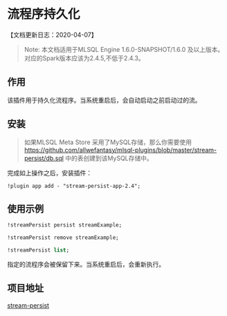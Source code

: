 # 流程序持久化

【文档更新日志：2020-04-07】

> Note: 本文档适用于MLSQL Engine 1.6.0-SNAPSHOT/1.6.0 及以上版本。  
> 对应的Spark版本应该为2.4.5,不低于2.4.3。

## 作用

该插件用于持久化流程序。当系统重启后，会自动启动之前启动过的流。

## 安装

> 如果MLSQL Meta Store 采用了MySQL存储，那么你需要使用 https://github.com/allwefantasy/mlsql-plugins/blob/master/stream-persist/db.sql
> 中的表创建到该MySQL存储中。

完成如上操作之后，安装插件：

```
!plugin app add - "stream-persist-app-2.4";
```


## 使用示例

```sql
!streamPersist persist streamExample;

!streamPersist remove streamExample;

!streamPersist list;
```

指定的流程序会被保留下来。当系统重启后，会重新执行。

## 项目地址

[stream-persist](https://github.com/allwefantasy/mlsql-plugins/tree/master/stream-persist)